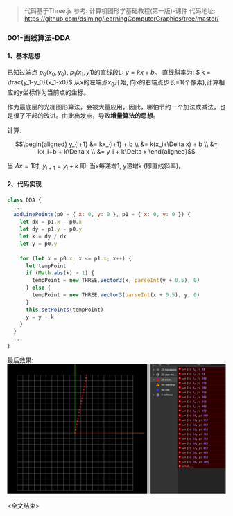 > 代码基于Three.js
> 参考: 计算机图形学基础教程(第一版)-课件
> 代码地址: https://github.com/dslming/learningComputerGraphics/tree/master/

### 001-画线算法-DDA
#### 1、基本思想
已知过端点 $p_0(x_0,y_0)$, $p_1(x_1,y1)$的直线段L: $y=kx+b$。
直线斜率为:  $ k = \frac{y_1-y_0}{x_1-x0}$
从x的左端点$x_0$开始, 向x的右端点步长=1(个像素),计算相应的y坐标作为当前点的坐标。

作为最底层的光栅图形算法，会被大量应用，因此，哪怕节约一个加法或减法，也是很了不起的改进。由此出发点，导致**增量算法的思想**。

计算:
```math
\begin{aligned}

y_{i+1} &= kx_{i+1} + b \\
        &= k(x_i+\Delta x) + b \\
        &= kx_i+b + k\Delta x   \\
        &= y_i + k\Delta x

\end{aligned}
```

当 $\Delta x = 1$时, $y_{i+1} = y_i + k$
即: 当x每递增1, y递增k (即直线斜率)。

#### 2、代码实现

```js
class DDA {
  ...
  addLinePoints(p0 = { x: 0, y: 0 }, p1 = { x: 0, y: 0 }) {
    let dx = p1.x - p0.x
    let dy = p1.y - p0.y
    let k = dy / dx
    let y = p0.y

    for (let x = p0.x; x <= p1.x; x++) {
      let tempPoint
      if (Math.abs(k) > 1) {
        tempPoint = new THREE.Vector3(x, parseInt(y + 0.5), 0)
      } else {
        tempPoint = new THREE.Vector3(parseInt(x + 0.5), y, 0)
      }
      this.setPoints(tempPoint)
      y = y + k
    }
  }
  ...
}
```

最后效果:
<img src="01.png">

<全文结束>
